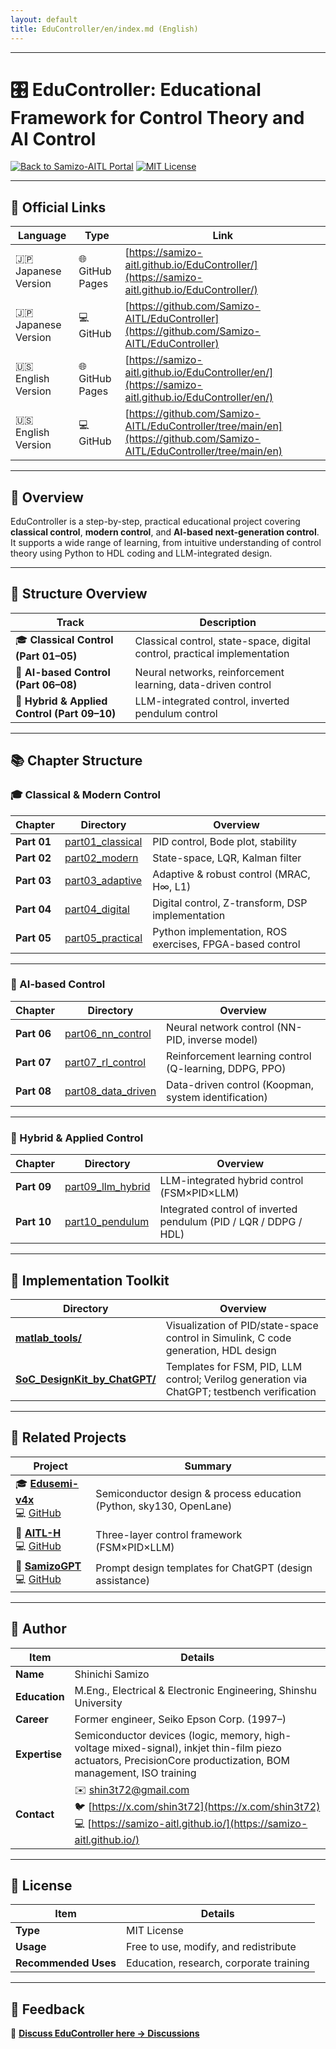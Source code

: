```yaml
---
layout: default
title: EduController/en/index.md (English)  
---
```


---

# 🎛️ **EduController: Educational Framework for Control Theory and AI Control**

[![Back to Samizo-AITL Portal](https://img.shields.io/badge/Back%20to%20Samizo--AITL%20Portal-brightgreen)](https://samizo-aitl.github.io/en/) [![MIT License](https://img.shields.io/badge/license-MIT-blue.svg)](../LICENSE)

---

## 🔗 **Official Links**

| Language | Type | Link |
|------|------|--------|
| 🇯🇵 Japanese Version | 🌐 GitHub Pages | [https://samizo-aitl.github.io/EduController/](https://samizo-aitl.github.io/EduController/) |
| 🇯🇵 Japanese Version | 💻 GitHub | [https://github.com/Samizo-AITL/EduController](https://github.com/Samizo-AITL/EduController) |
| 🇺🇸 English Version | 🌐 GitHub Pages | [https://samizo-aitl.github.io/EduController/en/](https://samizo-aitl.github.io/EduController/en/) |
| 🇺🇸 English Version | 💻 GitHub | [https://github.com/Samizo-AITL/EduController/tree/main/en](https://github.com/Samizo-AITL/EduController/tree/main/en) |

---

## 📘 **Overview**

EduController is a step-by-step, practical educational project covering **classical control**, **modern control**, and **AI-based next-generation control**.  
It supports a wide range of learning, from intuitive understanding of control theory using Python to HDL coding and LLM-integrated design.

---

## 🧭 **Structure Overview**

| Track | Description |
|--------------|---------------|
| 🎓 **Classical Control (Part 01–05)** | Classical control, state-space, digital control, practical implementation |
| 🤖 **AI-based Control (Part 06–08)** | Neural networks, reinforcement learning, data-driven control |
| 🧠 **Hybrid & Applied Control (Part 09–10)** | LLM-integrated control, inverted pendulum control |

---

## 📚 **Chapter Structure**

### 🎓 Classical & Modern Control

| Chapter | Directory | Overview |
|--------------|-------------|---------------|
| **Part 01** | [part01_classical](../part01_classical/) | PID control, Bode plot, stability |
| **Part 02** | [part02_modern](../part02_modern/) | State-space, LQR, Kalman filter |
| **Part 03** | [part03_adaptive](../part03_adaptive/) | Adaptive & robust control (MRAC, H∞, L1) |
| **Part 04** | [part04_digital](../part04_digital/) | Digital control, Z-transform, DSP implementation |
| **Part 05** | [part05_practical](../part05_practical/) | Python implementation, ROS exercises, FPGA-based control |

---

### 🤖 AI-based Control

| Chapter | Directory | Overview |
|--------------|-------------|---------------|
| **Part 06** | [part06_nn_control](../part06_nn_control/) | Neural network control (NN-PID, inverse model) |
| **Part 07** | [part07_rl_control](../part07_rl_control/) | Reinforcement learning control (Q-learning, DDPG, PPO) |
| **Part 08** | [part08_data_driven](../part08_data_driven/) | Data-driven control (Koopman, system identification) |

---

### 🧠 Hybrid & Applied Control

| Chapter | Directory | Overview |
|--------------|-------------|---------------|
| **Part 09** | [part09_llm_hybrid](../part09_llm_hybrid/) | LLM-integrated hybrid control (FSM×PID×LLM) |
| **Part 10** | [part10_pendulum](../part10_pendulum/) | Integrated control of inverted pendulum (PID / LQR / DDPG / HDL) |

---

## 🔩 **Implementation Toolkit**

| Directory | Overview |
|--------------|---------------|
| [**matlab_tools/**](../matlab_tools/) | Visualization of PID/state-space control in Simulink, C code generation, HDL design |
| [**SoC_DesignKit_by_ChatGPT/**](../SoC_DesignKit_by_ChatGPT/) | Templates for FSM, PID, LLM control; Verilog generation via ChatGPT; testbench verification |

---

## 🔗 **Related Projects**

| Project | Summary |
|---|---|
| 🎓 [**Edusemi-v4x**](https://samizo-aitl.github.io/Edusemi-v4x/) <br>💻 [GitHub](https://github.com/Samizo-AITL/Edusemi-v4x) | Semiconductor design & process education (Python, sky130, OpenLane) |
| 🤖 [**AITL-H**](https://samizo-aitl.github.io/AITL-H/) <br>💻 [GitHub](https://github.com/Samizo-AITL/AITL-H) | Three-layer control framework (FSM×PID×LLM) |
| 🧠 [**SamizoGPT**](https://samizo-aitl.github.io/SamizoGPT/) <br>💻 [GitHub](https://github.com/Samizo-AITL/SamizoGPT) | Prompt design templates for ChatGPT (design assistance) |

---

## 👤 **Author**

| Item | Details |
|------|------------|
| **Name** | Shinichi Samizo |
| **Education** | M.Eng., Electrical & Electronic Engineering, Shinshu University |
| **Career** | Former engineer, Seiko Epson Corp. (1997–) |
| **Expertise** | Semiconductor devices (logic, memory, high-voltage mixed-signal), inkjet thin-film piezo actuators, PrecisionCore productization, BOM management, ISO training |
| **Contact** | ✉️ [shin3t72@gmail.com](mailto:shin3t72@gmail.com) <br>🐦 [https://x.com/shin3t72](https://x.com/shin3t72) <br>💻 [https://samizo-aitl.github.io/](https://samizo-aitl.github.io/) |

---

## 📄 **License**

| Item | Details |
|------|------------|
| **Type** | MIT License |
| **Usage** | Free to use, modify, and redistribute |
| **Recommended Uses** | Education, research, corporate training |

---

## 💬 **Feedback**

💬 [**Discuss EduController here → Discussions**](https://github.com/Samizo-AITL/EduController/discussions)
